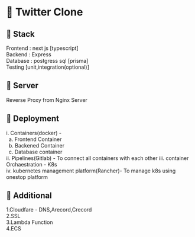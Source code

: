 # 🌾 Twitter Clone 
## 🌱 Stack
 Frontend : next js [typescript] \
 Backend :  Express\
 Database : postgress sql [prisma]\
 Testing [unit,integration(optional)]

## 🌱 Server

Reverse Proxy from Nginx Server

## 🌱 Deployment

i. Containers(docker) -  
 &ensp;a. Frontend Container\
 &ensp;b. Backened Container\
 &ensp;c. Database container\
ii. Pipelines(Gitlab) - To connect all containers  with each other
iii. container Orchaestration - K8s\
iv. kubernetes management platform(Rancher)- To manage k8s using onestop platform

## 🌱 Additional

 1.Cloudfare - DNS,Arecord,Crecord\
 2.SSL\
 3.Lambda Function\
 4.ECS
